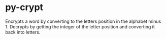 # py-crypt
Encrypts a word by converting to the letters position in the alphabet minus 1. Decrypts by getting the integer of the letter position and converting it back into letters.
